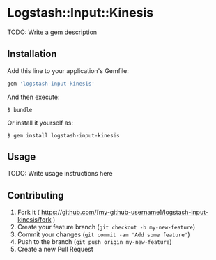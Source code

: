 # Logstash::Input::Kinesis

TODO: Write a gem description

## Installation

Add this line to your application's Gemfile:

```ruby
gem 'logstash-input-kinesis'
```

And then execute:

    $ bundle

Or install it yourself as:

    $ gem install logstash-input-kinesis

## Usage

TODO: Write usage instructions here

## Contributing

1. Fork it ( https://github.com/[my-github-username]/logstash-input-kinesis/fork )
2. Create your feature branch (`git checkout -b my-new-feature`)
3. Commit your changes (`git commit -am 'Add some feature'`)
4. Push to the branch (`git push origin my-new-feature`)
5. Create a new Pull Request

